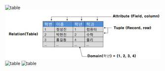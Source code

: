 ![table](http://github.com/Minsoftk/TIL/blob/master/DataBase/img/table.jpg?raw=true)
![table](http://github.com/Minsoftk/TIL/blob/master/DataBase/image/table.jpg?raw=true)
![table](http://github.com/Minsoftk/TIL/blob/master/DataBase/images/table.jpg?raw=true)
![table](http://github.com/Minsoftk/TIL/blob/master/DataBase/img/table.png?raw=true)
